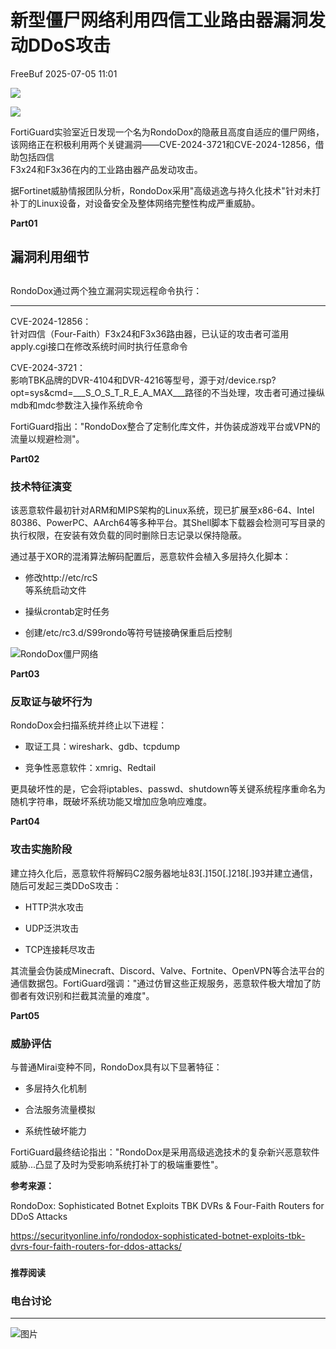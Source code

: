 #  新型僵尸网络利用四信工业路由器漏洞发动DDoS攻击  
 FreeBuf   2025-07-05 11:01  
  
![](https://mmbiz.qpic.cn/mmbiz_gif/qq5rfBadR38jUokdlWSNlAjmEsO1rzv3srXShFRuTKBGDwkj4gvYy34iajd6zQiaKl77Wsy9mjC0xBCRg0YgDIWg/640?wx_fmt=gif "")  
  
  
![](https://mmbiz.qpic.cn/mmbiz_jpg/qq5rfBadR3ibAnU4vEr36WbU2bsWK319vmFJwOZAEXM3U7RfUshsesp6hbCbpDoicjWhcOtTh46XtYicHwub3ASVw/640?wx_fmt=jpeg "")  
  
  
FortiGuard实验室近日发现一个名为RondoDox的隐蔽且高度自适应的僵尸网络，该网络正在积极利用两个关键漏洞——CVE-2024-3721和CVE-2024-12856，借助包括四信  
F3x24和F3x36在内的工业路由器产品发动攻击。  
  
  
据Fortinet威胁情报团队分析，RondoDox采用"高级逃逸与持久化技术"针对未打补丁的Linux设备，对设备安全及整体网络完整性构成严重威胁。  
  
  
**Part01**  
## 漏洞利用细节  
##   
  
RondoDox通过两个独立漏洞实现远程命令执行：  
  
****  
CVE-2024-12856：  
针对四信（Four-Faith）F3x24和F3x36路由器，已认证的攻击者可滥用apply.cgi接口在修改系统时间时执行任意命令  
  
  
CVE-2024-3721：  
影响TBK品牌的DVR-4104和DVR-4216等型号，源于对/device.rsp?opt=sys&cmd=___S_O_S_T_R_E_A_MAX___路径的不当处理，攻击者可通过操纵mdb和mdc参数注入操作系统命令  
  
  
FortiGuard指出："RondoDox整合了定制化库文件，并伪装成游戏平台或VPN的流量以规避检测"。  
  
  
**Part02**  
### 技术特征演变  
  
  
该恶意软件最初针对ARM和MIPS架构的Linux系统，现已扩展至x86-64、Intel 80386、PowerPC、AArch64等多种平台。其Shell脚本下载器会检测可写目录的执行权限，在安装有效负载的同时删除日志记录以保持隐蔽。  
  
  
通过基于XOR的混淆算法解码配置后，恶意软件会植入多层持久化脚本：  
- 修改http://etc/rcS  
等系统启动文件  
  
- 操纵crontab定时任务  
  
- 创建/etc/rc3.d/S99rondo等符号链接确保重启后控制  
  
  
![RondoDox僵尸网络](https://mmbiz.qpic.cn/mmbiz_jpg/qq5rfBadR3ibAnU4vEr36WbU2bsWK319vYnJJDiaQ2KTfptrcwjk9HPBlRWUicJkjomgMBNsZtzvnvKUqlAUFI3cg/640?wx_fmt=jpeg&from=appmsg "")  
  
  
**Part03**  
### 反取证与破坏行为  
  
  
RondoDox会扫描系统并终止以下进程：  
- 取证工具：wireshark、gdb、tcpdump  
  
- 竞争性恶意软件：xmrig、Redtail  
  
更具破坏性的是，它会将iptables、passwd、shutdown等关键系统程序重命名为随机字符串，既破坏系统功能又增加应急响应难度。  
  
  
**Part04**  
### 攻击实施阶段  
  
  
建立持久化后，恶意软件将解码C2服务器地址83[.]150[.]218[.]93并建立通信，随后可发起三类DDoS攻击：  
- HTTP洪水攻击  
  
- UDP泛洪攻击  
  
- TCP连接耗尽攻击  
  
其流量会伪装成Minecraft、Discord、Valve、Fortnite、OpenVPN等合法平台的通信数据包。FortiGuard强调："通过仿冒这些正规服务，恶意软件极大增加了防御者有效识别和拦截其流量的难度"。  
  
  
**Part05**  
### 威胁评估  
  
  
与普通Mirai变种不同，RondoDox具有以下显著特征：  
- 多层持久化机制  
  
- 合法服务流量模拟  
  
- 系统性破坏能力  
  
FortiGuard最终结论指出："RondoDox是采用高级逃逸技术的复杂新兴恶意软件威胁...凸显了及时为受影响系统打补丁的极端重要性"。  
  
  
**参考来源：**  
  
RondoDox: Sophisticated Botnet Exploits TBK DVRs & Four-Faith Routers for DDoS Attacks  
  
https://securityonline.info/rondodox-sophisticated-botnet-exploits-tbk-dvrs-four-faith-routers-for-ddos-attacks/  
  
  
###   
###   
###   
  
**推荐阅读**  
  
[](https://mp.weixin.qq.com/s?__biz=MjM5NjA0NjgyMA==&mid=2651324107&idx=1&sn=f89429997e0347cfe1580cc8ca6e858b&scene=21#wechat_redirect)  
  
### 电台讨论  
  
****  
  
  
  
![图片](https://mmbiz.qpic.cn/mmbiz_gif/qq5rfBadR3icF8RMnJbsqatMibR6OicVrUDaz0fyxNtBDpPlLfibJZILzHQcwaKkb4ia57xAShIJfQ54HjOG1oPXBew/640?wx_fmt=gif&wxfrom=5&wx_lazy=1&tp=webp "")  
  
   
  
